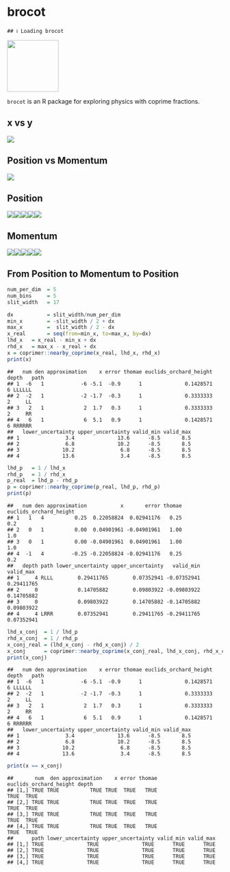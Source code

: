 brocot
================

    ## ℹ Loading brocot

<img src="man/figures/brocot_logo.png" data-align="right" width="120" />

`brocot` is an R package for exploring physics with coprime fractions.

## x vs y

![](README_files/figure-gfm/unnamed-chunk-3-1.png)<!-- -->

## Position vs Momentum

![](README_files/figure-gfm/unnamed-chunk-4-1.png)<!-- -->

## Position

![](README_files/figure-gfm/unnamed-chunk-5-1.png)<!-- -->![](README_files/figure-gfm/unnamed-chunk-5-2.png)<!-- -->![](README_files/figure-gfm/unnamed-chunk-5-3.png)<!-- -->![](README_files/figure-gfm/unnamed-chunk-5-4.png)<!-- -->![](README_files/figure-gfm/unnamed-chunk-5-5.png)<!-- -->

## Momentum

![](README_files/figure-gfm/unnamed-chunk-6-1.png)<!-- -->![](README_files/figure-gfm/unnamed-chunk-6-2.png)<!-- -->![](README_files/figure-gfm/unnamed-chunk-6-3.png)<!-- -->![](README_files/figure-gfm/unnamed-chunk-6-4.png)<!-- -->![](README_files/figure-gfm/unnamed-chunk-6-5.png)<!-- -->

## From Position to Momentum to Position

``` r
num_per_dim  = 5
num_bins     = 5
slit_width   = 17

dx           = slit_width/num_per_dim
min_x        = -slit_width / 2 + dx
max_x        =  slit_width / 2 - dx
x_real       = seq(from=min_x, to=max_x, by=dx)
lhd_x   = x_real - min_x + dx
rhd_x   = max_x - x_real + dx
x = coprimer::nearby_coprime(x_real, lhd_x, rhd_x)
print(x)
```

    ##   num den approximation    x error thomae euclids_orchard_height depth   path
    ## 1  -6   1            -6 -5.1  -0.9      1              0.1428571     6 LLLLLL
    ## 2  -2   1            -2 -1.7  -0.3      1              0.3333333     2     LL
    ## 3   2   1             2  1.7   0.3      1              0.3333333     2     RR
    ## 4   6   1             6  5.1   0.9      1              0.1428571     6 RRRRRR
    ##   lower_uncertainty upper_uncertainty valid_min valid_max
    ## 1               3.4              13.6      -8.5       8.5
    ## 2               6.8              10.2      -8.5       8.5
    ## 3              10.2               6.8      -8.5       8.5
    ## 4              13.6               3.4      -8.5       8.5

``` r
lhd_p   = 1 / lhd_x
rhd_p   = 1 / rhd_x
p_real  = lhd_p - rhd_p
p = coprimer::nearby_coprime(p_real, lhd_p, rhd_p)
print(p)
```

    ##   num den approximation           x       error thomae euclids_orchard_height
    ## 1   1   4          0.25  0.22058824  0.02941176   0.25                    0.2
    ## 2   0   1          0.00  0.04901961 -0.04901961   1.00                    1.0
    ## 3   0   1          0.00 -0.04901961  0.04901961   1.00                    1.0
    ## 4  -1   4         -0.25 -0.22058824 -0.02941176   0.25                    0.2
    ##   depth path lower_uncertainty upper_uncertainty   valid_min  valid_max
    ## 1     4 RLLL        0.29411765        0.07352941 -0.07352941 0.29411765
    ## 2     0             0.14705882        0.09803922 -0.09803922 0.14705882
    ## 3     0             0.09803922        0.14705882 -0.14705882 0.09803922
    ## 4     4 LRRR        0.07352941        0.29411765 -0.29411765 0.07352941

``` r
lhd_x_conj  = 1 / lhd_p
rhd_x_conj  = 1 / rhd_p
x_conj_real = (lhd_x_conj - rhd_x_conj) / 2
x_conj      = coprimer::nearby_coprime(x_conj_real, lhd_x_conj, rhd_x_conj)
print(x_conj)
```

    ##   num den approximation    x error thomae euclids_orchard_height depth   path
    ## 1  -6   1            -6 -5.1  -0.9      1              0.1428571     6 LLLLLL
    ## 2  -2   1            -2 -1.7  -0.3      1              0.3333333     2     LL
    ## 3   2   1             2  1.7   0.3      1              0.3333333     2     RR
    ## 4   6   1             6  5.1   0.9      1              0.1428571     6 RRRRRR
    ##   lower_uncertainty upper_uncertainty valid_min valid_max
    ## 1               3.4              13.6      -8.5       8.5
    ## 2               6.8              10.2      -8.5       8.5
    ## 3              10.2               6.8      -8.5       8.5
    ## 4              13.6               3.4      -8.5       8.5

``` r
print(x == x_conj)
```

    ##       num  den approximation    x error thomae euclids_orchard_height depth
    ## [1,] TRUE TRUE          TRUE TRUE  TRUE   TRUE                   TRUE  TRUE
    ## [2,] TRUE TRUE          TRUE TRUE  TRUE   TRUE                   TRUE  TRUE
    ## [3,] TRUE TRUE          TRUE TRUE  TRUE   TRUE                   TRUE  TRUE
    ## [4,] TRUE TRUE          TRUE TRUE  TRUE   TRUE                   TRUE  TRUE
    ##      path lower_uncertainty upper_uncertainty valid_min valid_max
    ## [1,] TRUE              TRUE              TRUE      TRUE      TRUE
    ## [2,] TRUE              TRUE              TRUE      TRUE      TRUE
    ## [3,] TRUE              TRUE              TRUE      TRUE      TRUE
    ## [4,] TRUE              TRUE              TRUE      TRUE      TRUE
